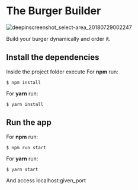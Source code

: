 # The Burger Builder

![deepinscreenshot_select-area_20180729002247](https://user-images.githubusercontent.com/29265857/43362634-9a4fa826-92c5-11e8-961b-05e20ba8c883.png)

Build your burger dynamically and order it.

## Install the dependencies
Inside the project folder execute
For **npm** run:
```
$ npm install
```
For **yarn** run:
```
$ yarn install
```

## Run the app
For **npm** run:
```
$ npm run start
```
For **yarn** run:
```
$ yarn start
```
And access localhost:given_port
